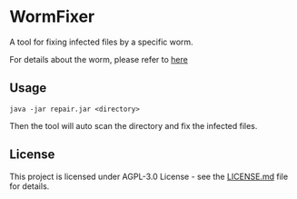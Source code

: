 # WormFixer

A tool for fixing infected files by a specific worm. 

For details about the worm, please refer to [here](https://www.bilibili.com/read/cv9651407/)

## Usage

```shell
java -jar repair.jar <directory>
```

Then the tool will auto scan the directory and fix the infected files.

## License

This project is licensed under AGPL-3.0 License - see the [LICENSE.md](LICENSE.md) file for details.
